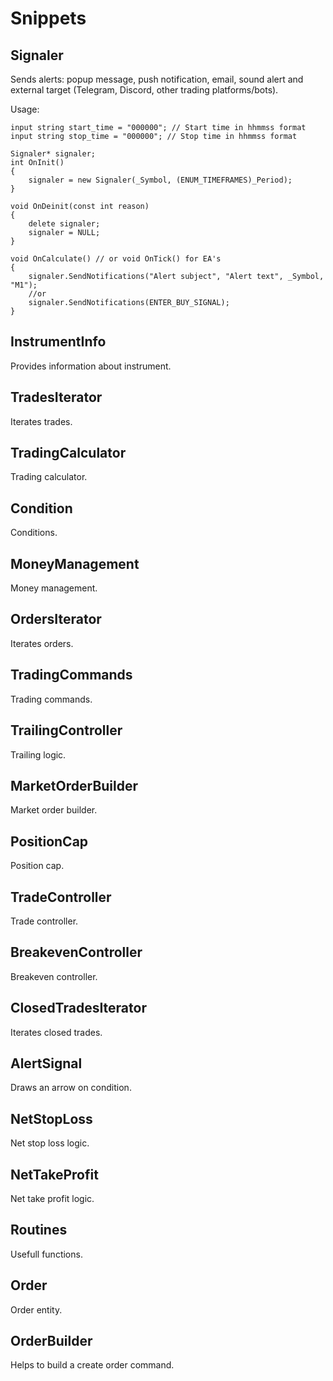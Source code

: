 # Snippets

## Signaler

Sends alerts: popup message, push notification, email, sound alert and external target (Telegram, Discord, other trading platforms/bots).

Usage:

    input string start_time = "000000"; // Start time in hhmmss format
    input string stop_time = "000000"; // Stop time in hhmmss format

    Signaler* signaler;
    int OnInit()
    {
        signaler = new Signaler(_Symbol, (ENUM_TIMEFRAMES)_Period);
    }

    void OnDeinit(const int reason)
    {
        delete signaler;
        signaler = NULL;
    }

    void OnCalculate() // or void OnTick() for EA's
    {
        signaler.SendNotifications("Alert subject", "Alert text", _Symbol, "M1");
        //or
        signaler.SendNotifications(ENTER_BUY_SIGNAL);
    }

## InstrumentInfo

Provides information about instrument.

## TradesIterator

Iterates trades.

## TradingCalculator

Trading calculator.

## Condition

Conditions.

## MoneyManagement

Money management.

## OrdersIterator

Iterates orders.

## TradingCommands

Trading commands.

## TrailingController

Trailing logic.

## MarketOrderBuilder

Market order builder.

## PositionCap

Position cap.

## TradeController

Trade controller.

## BreakevenController

Breakeven controller.

## ClosedTradesIterator

Iterates closed trades.

## AlertSignal

Draws an arrow on condition.

## NetStopLoss

Net stop loss logic.

## NetTakeProfit

Net take profit logic.

## Routines

Usefull functions.

## Order

Order entity.

## OrderBuilder

Helps to build a create order command.